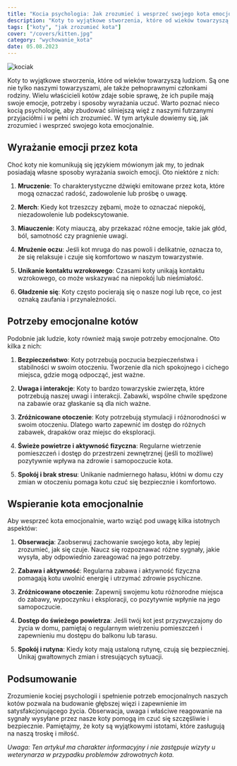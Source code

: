 ```yaml
---
title: "Kocia psychologia: Jak zrozumieć i wesprzeć swojego kota emocjonalnie"
description: "Koty to wyjątkowe stworzenia, które od wieków towarzyszą ludziom. Są one nie tylko naszymi towarzyszami, ale także pełnoprawnymi członkami rodziny. Wielu właścicieli kotów zdaje sobie sprawę, że ich pupile mają swoje emocje, potrzeby i sposoby wyrażania uczuć. Warto poznać nieco kocią psychologię, aby zbudować silniejszą więź z naszymi futrzanymi przyjaciółmi i w pełni ich zrozumieć. W tym artykule dowiemy się, jak zrozumieć i wesprzeć swojego kota emocjonalnie."
tags: ["koty", "jak zrozumieć kota"]
cover: "/covers/kitten.jpg"
category: "wychowanie_kota"
date: 05.08.2023
---
```


![kociak](/covers/kitten.jpg)

Koty to wyjątkowe stworzenia, które od wieków towarzyszą ludziom. Są one nie tylko naszymi towarzyszami, ale także pełnoprawnymi członkami rodziny. Wielu właścicieli kotów zdaje sobie sprawę, że ich pupile mają swoje emocje, potrzeby i sposoby wyrażania uczuć. Warto poznać nieco kocią psychologię, aby zbudować silniejszą więź z naszymi futrzanymi przyjaciółmi i w pełni ich zrozumieć. W tym artykule dowiemy się, jak zrozumieć i wesprzeć swojego kota emocjonalnie.

## Wyrażanie emocji przez kota

Choć koty nie komunikują się językiem mówionym jak my, to jednak posiadają własne sposoby wyrażania swoich emocji. Oto niektóre z nich:

1. **Mruczenie**: To charakterystyczne dźwięki emitowane przez kota, które mogą oznaczać radość, zadowolenie lub prośbę o uwagę.

2. **Merch**: Kiedy kot trzeszczy zębami, może to oznaczać niepokój, niezadowolenie lub podekscytowanie.

3. **Miauczenie**: Koty miauczą, aby przekazać różne emocje, takie jak głód, ból, samotność czy pragnienie uwagi.

4. **Mrużenie oczu**: Jeśli kot mruga do nas powoli i delikatnie, oznacza to, że się relaksuje i czuje się komfortowo w naszym towarzystwie.

5. **Unikanie kontaktu wzrokowego**: Czasami koty unikają kontaktu wzrokowego, co może wskazywać na niepokój lub nieśmiałość.

6. **Gładzenie się**: Koty często pocierają się o nasze nogi lub ręce, co jest oznaką zaufania i przynależności.

## Potrzeby emocjonalne kotów

Podobnie jak ludzie, koty również mają swoje potrzeby emocjonalne. Oto kilka z nich:

1. **Bezpieczeństwo**: Koty potrzebują poczucia bezpieczeństwa i stabilności w swoim otoczeniu. Tworzenie dla nich spokojnego i cichego miejsca, gdzie mogą odpocząć, jest ważne.

2. **Uwaga i interakcje**: Koty to bardzo towarzyskie zwierzęta, które potrzebują naszej uwagi i interakcji. Zabawki, wspólne chwile spędzone na zabawie oraz głaskanie są dla nich ważne.

3. **Zróżnicowane otoczenie**: Koty potrzebują stymulacji i różnorodności w swoim otoczeniu. Dlatego warto zapewnić im dostęp do różnych zabawek, drapaków oraz miejsc do eksploracji.

4. **Świeże powietrze i aktywność fizyczna**: Regularne wietrzenie pomieszczeń i dostęp do przestrzeni zewnętrznej (jeśli to możliwe) pozytywnie wpływa na zdrowie i samopoczucie kota.

5. **Spokój i brak stresu**: Unikanie nadmiernego hałasu, kłótni w domu czy zmian w otoczeniu pomaga kotu czuć się bezpiecznie i komfortowo.

## Wspieranie kota emocjonalnie

Aby wesprzeć kota emocjonalnie, warto wziąć pod uwagę kilka istotnych aspektów:

1. **Obserwacja**: Zaobserwuj zachowanie swojego kota, aby lepiej zrozumieć, jak się czuje. Naucz się rozpoznawać różne sygnały, jakie wysyła, aby odpowiednio zareagować na jego potrzeby.

2. **Zabawa i aktywność**: Regularna zabawa i aktywność fizyczna pomagają kotu uwolnić energię i utrzymać zdrowie psychiczne.

3. **Zróżnicowane otoczenie**: Zapewnij swojemu kotu różnorodne miejsca do zabawy, wypoczynku i eksploracji, co pozytywnie wpłynie na jego samopoczucie.

4. **Dostęp do świeżego powietrza**: Jeśli twój kot jest przyzwyczajony do życia w domu, pamiętaj o regularnym wietrzeniu pomieszczeń i zapewnieniu mu dostępu do balkonu lub tarasu.

5. **Spokój i rutyna**: Kiedy koty mają ustaloną rutynę, czują się bezpieczniej. Unikaj gwałtownych zmian i stresujących sytuacji.

## Podsumowanie

Zrozumienie kociej psychologii i spełnienie potrzeb emocjonalnych naszych kotów pozwala na budowanie głębszej więzi i zapewnienie im satysfakcjonującego życia. Obserwacja, uwaga i właściwe reagowanie na sygnały wysyłane przez nasze koty pomogą im czuć się szczęśliwie i bezpiecznie. Pamiętajmy, że koty są wyjątkowymi istotami, które zasługują na naszą troskę i miłość.

_Uwaga: Ten artykuł ma charakter informacyjny i nie zastępuje wizyty u weterynarza w przypadku problemów zdrowotnych kota._
